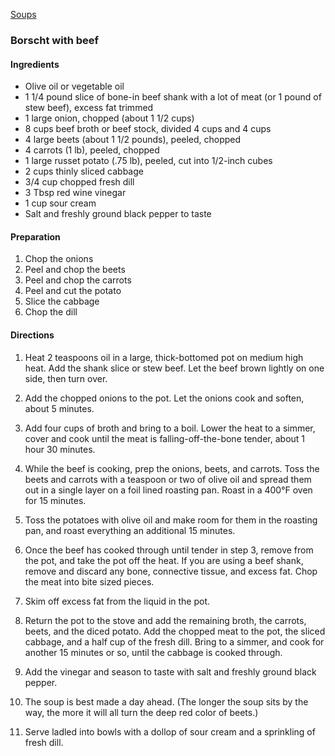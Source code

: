 
[Soups](https://github.com/vmsmith/CookBook/blob/master/soups.md)


### Borscht with beef  

#### Ingredients  

* Olive oil or vegetable oil  
* 1 1/4 pound slice of bone-in beef shank with a lot of meat (or 1 pound of stew beef), excess fat trimmed  
* 1 large onion, chopped (about 1 1/2 cups)  
* 8 cups beef broth or beef stock, divided 4 cups and 4 cups  
* 4 large beets (about 1 1/2 pounds), peeled, chopped  
* 4 carrots (1 lb), peeled, chopped  
* 1 large russet potato (.75 lb), peeled, cut into 1/2-inch cubes  
* 2 cups thinly sliced cabbage  
* 3/4 cup chopped fresh dill  
* 3 Tbsp red wine vinegar  
* 1 cup sour cream  
* Salt and freshly ground black pepper to taste  

#### Preparation

1. Chop the onions  
2. Peel and chop the beets  
3. Peel and chop the carrots  
4. Peel and cut the potato  
5. Slice the cabbage  
6. Chop the dill  

#### Directions  

1. Heat 2 teaspoons oil in a large, thick-bottomed pot on medium high heat. Add the shank slice or stew beef. Let the beef brown lightly on one side, then turn over.  

2. Add the chopped onions to the pot. Let the onions cook and soften, about 5 minutes.

3. Add four cups of broth and bring to a boil. Lower the heat to a simmer, cover and cook until the meat is falling-off-the-bone tender, about 1 hour 30 minutes.  

4. While the beef is cooking, prep the onions, beets, and carrots. Toss the beets and carrots with a teaspoon or two of olive oil and spread them out in a single layer on a foil lined roasting pan. Roast in a 400°F oven for 15 minutes.  

5. Toss the potatoes with olive oil and make room for them in the roasting pan, and roast everything an additional 15 minutes.  

6. Once the beef has cooked through until tender in step 3, remove from the pot, and take the pot off the heat. If you are using a beef shank, remove and discard any bone, connective tissue, and excess fat. Chop the meat into bite sized pieces.

7. Skim off excess fat from the liquid in the pot.

8. Return the pot to the stove and add the remaining broth, the carrots, beets, and the diced potato. Add the chopped meat to the pot, the sliced cabbage, and a half cup of the fresh dill. Bring to a simmer, and cook for another 15 minutes or so, until the cabbage is cooked through.

9. Add the vinegar and season to taste with salt and freshly ground black pepper. 

10. The soup is best made a day ahead. (The longer the soup sits by the way, the more it will all turn the deep red color of beets.)

11. Serve ladled into bowls with a dollop of sour cream and a sprinkling of fresh dill.
